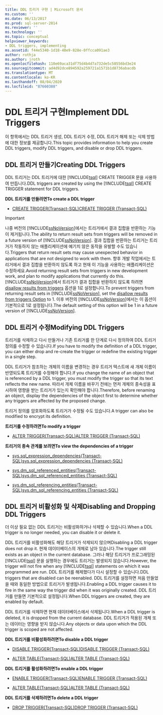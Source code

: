 ```yaml
---
title: DDL 트리거 구현 | Microsoft 문서
ms.custom: ''
ms.date: 06/13/2017
ms.prod: sql-server-2014
ms.reviewer: ''
ms.technology: ''
ms.topic: conceptual
helpviewer_keywords:
- DDL triggers, implementing
ms.assetid: f44e5340-1d18-40e9-828e-0ffcca091ae3
author: rothja
ms.author: jroth
ms.openlocfilehash: 110e69aca31df75d4b4d7a732de5c58556bd3e24
ms.sourcegitcommit: ad4d92dce894592a259721a1571b1d8736abacdb
ms.translationtype: MT
ms.contentlocale: ko-KR
ms.lasthandoff: 08/04/2020
ms.locfileid: "87660388"
---
```

# <a name="implement-ddl-triggers"></a><span data-ttu-id="26ab4-102">DDL 트리거 구현</span><span class="sxs-lookup"><span data-stu-id="26ab4-102">Implement DDL Triggers</span></span>
  <span data-ttu-id="26ab4-103">이 항목에서는 DDL 트리거 생성, DDL 트리거 수정, DDL 트리거 해제 또는 삭제 방법에 대한 정보를 제공합니다.</span><span class="sxs-lookup"><span data-stu-id="26ab4-103">This topic provides information to help you create DDL triggers, modify DDL triggers, and disable or drop DDL triggers.</span></span>  
  
## <a name="creating-ddl-triggers"></a><span data-ttu-id="26ab4-104">DDL 트리거 만들기</span><span class="sxs-lookup"><span data-stu-id="26ab4-104">Creating DDL Triggers</span></span>  
 <span data-ttu-id="26ab4-105">DDL 트리거는 DDL 트리거에 대한 [!INCLUDE[tsql](../../includes/tsql-md.md)] CREATE TRIGGER 문을 사용하여 만듭니다.</span><span class="sxs-lookup"><span data-stu-id="26ab4-105">DDL triggers are created by using the [!INCLUDE[tsql](../../includes/tsql-md.md)] CREATE TRIGGER statement for DDL triggers.</span></span>  
  
 <span data-ttu-id="26ab4-106">**DDL 트리거를 만들려면**</span><span class="sxs-lookup"><span data-stu-id="26ab4-106">**To create a DDL trigger**</span></span>  
  
-   [<span data-ttu-id="26ab4-107">CREATE TRIGGER&#40;Transact-SQL&#41;</span><span class="sxs-lookup"><span data-stu-id="26ab4-107">CREATE TRIGGER &#40;Transact-SQL&#41;</span></span>](/sql/t-sql/statements/create-trigger-transact-sql)  
  
> [!IMPORTANT]  
>  <span data-ttu-id="26ab4-108">나중 버전의 [!INCLUDE[ssNoVersion](../../../includes/ssnoversion-md.md)]에서는 트리거에서 결과 집합을 반환하는 기능이 제거됩니다.</span><span class="sxs-lookup"><span data-stu-id="26ab4-108">The ability to return result sets from triggers will be removed in a future version of [!INCLUDE[ssNoVersion](../../../includes/ssnoversion-md.md)].</span></span> <span data-ttu-id="26ab4-109">결과 집합을 반환하는 트리거는 트리거가 작동하지 않는 애플리케이션에 예기치 않은 동작을 유발할 수도 있습니다.</span><span class="sxs-lookup"><span data-stu-id="26ab4-109">Triggers that return result sets may cause unexpected behavior in applications that are not designed to work with them.</span></span> <span data-ttu-id="26ab4-110">향후 개발 작업에서는 트리거에서 결과 집합을 반환하지 않도록 하고 현재 이 기능을 사용하는 애플리케이션은 수정하세요.</span><span class="sxs-lookup"><span data-stu-id="26ab4-110">Avoid returning result sets from triggers in new development work, and plan to modify applications that currently do this.</span></span> <span data-ttu-id="26ab4-111">[!INCLUDE[ssNoVersion](../../../includes/ssnoversion-md.md)]에서 트리거가 결과 집합을 반환하지 않도록 하려면 [disallow results from triggers](../../database-engine/configure-windows/disallow-results-from-triggers-server-configuration-option.md) 옵션을 1로 설정합니다.</span><span class="sxs-lookup"><span data-stu-id="26ab4-111">To prevent triggers from returning result sets in [!INCLUDE[ssNoVersion](../../../includes/ssnoversion-md.md)], set the [disallow results from triggers Option](../../database-engine/configure-windows/disallow-results-from-triggers-server-configuration-option.md) to 1.</span></span> <span data-ttu-id="26ab4-112">이후 버전의 [!INCLUDE[ssNoVersion](../../../includes/ssnoversion-md.md)]에서는 이 옵션이 기본적으로 1로 설정됩니다.</span><span class="sxs-lookup"><span data-stu-id="26ab4-112">The default setting of this option will be 1 in a future version of [!INCLUDE[ssNoVersion](../../../includes/ssnoversion-md.md)].</span></span>  
  
## <a name="modifying-ddl-triggers"></a><span data-ttu-id="26ab4-113">DDL 트리거 수정</span><span class="sxs-lookup"><span data-stu-id="26ab4-113">Modifying DDL Triggers</span></span>  
 <span data-ttu-id="26ab4-114">트리거를 삭제하고 다시 만들거나 기존 트리거를 한 단계로 다시 정의하여 DDL 트리거 정의를 수정할 수 있습니다.</span><span class="sxs-lookup"><span data-stu-id="26ab4-114">If you have to modify the definition of a DDL trigger, you can either drop and re-create the trigger or redefine the existing trigger in a single step.</span></span>  
  
 <span data-ttu-id="26ab4-115">DDL 트리거가 참조하는 개체의 이름을 변경하는 경우 트리거 텍스트에 새 개체 이름이 반영되도록 트리거를 수정해야 합니다.</span><span class="sxs-lookup"><span data-stu-id="26ab4-115">If you change the name of an object that is referenced by a DDL trigger, you must modify the trigger so that its text reflects the new name.</span></span> <span data-ttu-id="26ab4-116">따라서 개체 이름을 바꾸기 전에는 먼저 개체의 종속성을 표시하여 영향을 받는 트리거가 있는지 확인해야 합니다.</span><span class="sxs-lookup"><span data-stu-id="26ab4-116">Therefore, before renaming an object, display the dependencies of the object first to determine whether any triggers are affected by the proposed change.</span></span>  
  
 <span data-ttu-id="26ab4-117">트리거 정의를 암호화하도록 트리거가 수정될 수도 있습니다.</span><span class="sxs-lookup"><span data-stu-id="26ab4-117">A trigger can also be modified to encrypt its definition.</span></span>  
  
 <span data-ttu-id="26ab4-118">**트리거를 수정하려면**</span><span class="sxs-lookup"><span data-stu-id="26ab4-118">**To modify a trigger**</span></span>  
  
-   [<span data-ttu-id="26ab4-119">ALTER TRIGGER&#40;Transact-SQL&#41;</span><span class="sxs-lookup"><span data-stu-id="26ab4-119">ALTER TRIGGER &#40;Transact-SQL&#41;</span></span>](/sql/t-sql/statements/alter-trigger-transact-sql)  
  
 <span data-ttu-id="26ab4-120">**트리거의 종속 관계를 보려면**</span><span class="sxs-lookup"><span data-stu-id="26ab4-120">**To view the dependencies of a trigger**</span></span>  
  
-   [<span data-ttu-id="26ab4-121">sys.sql_expression_dependencies&#40;Transact-SQL&#41;</span><span class="sxs-lookup"><span data-stu-id="26ab4-121">sys.sql_expression_dependencies &#40;Transact-SQL&#41;</span></span>](/sql/relational-databases/system-catalog-views/sys-sql-expression-dependencies-transact-sql)  
  
-   [<span data-ttu-id="26ab4-122">sys.dm_sql_referenced_entities&#40;Transact-SQL&#41;</span><span class="sxs-lookup"><span data-stu-id="26ab4-122">sys.dm_sql_referenced_entities &#40;Transact-SQL&#41;</span></span>](/sql/relational-databases/system-dynamic-management-views/sys-dm-sql-referenced-entities-transact-sql)  
  
-   [<span data-ttu-id="26ab4-123">sys.dm_sql_referencing_entities&#40;Transact-SQL&#41;</span><span class="sxs-lookup"><span data-stu-id="26ab4-123">sys.dm_sql_referencing_entities &#40;Transact-SQL&#41;</span></span>](/sql/relational-databases/system-dynamic-management-views/sys-dm-sql-referencing-entities-transact-sql)  
  
## <a name="disabling-and-dropping-ddl-triggers"></a><span data-ttu-id="26ab4-124">DDL 트리거 비활성화 및 삭제</span><span class="sxs-lookup"><span data-stu-id="26ab4-124">Disabling and Dropping DDL Triggers</span></span>  
 <span data-ttu-id="26ab4-125">더 이상 필요 없는 DDL 트리거는 비활성화하거나 삭제할 수 있습니다.</span><span class="sxs-lookup"><span data-stu-id="26ab4-125">When a DDL trigger is no longer needed, you can disable it or delete it.</span></span>  
  
 <span data-ttu-id="26ab4-126">DDL 트리거를 비활성화해도 해당 트리거가 삭제되지 않으며</span><span class="sxs-lookup"><span data-stu-id="26ab4-126">Disabling a DDL trigger does not drop it.</span></span> <span data-ttu-id="26ab4-127">현재 데이터베이스의 개체로 남아 있습니다.</span><span class="sxs-lookup"><span data-stu-id="26ab4-127">The trigger still exists as an object in the current database.</span></span> <span data-ttu-id="26ab4-128">그러나 해당 트리거가 프로그래밍된 [!INCLUDE[tsql](../../includes/tsql-md.md)] 문을 실행하는 경우에도 트리거는 발생되지 않습니다.</span><span class="sxs-lookup"><span data-stu-id="26ab4-128">However, the trigger will not fire when any [!INCLUDE[tsql](../../includes/tsql-md.md)] statements on which it was programmed are run.</span></span> <span data-ttu-id="26ab4-129">DDL 트리거를 해제했다가 다시 설정할 수 있습니다.</span><span class="sxs-lookup"><span data-stu-id="26ab4-129">DDL triggers that are disabled can be reenabled.</span></span> <span data-ttu-id="26ab4-130">DDL 트리거를 설정하면 처음 만들었을 때와 동일한 방법으로 트리거가 발생됩니다.</span><span class="sxs-lookup"><span data-stu-id="26ab4-130">Enabling a DDL trigger causes it to fire in the same way the trigger did when it was originally created.</span></span> <span data-ttu-id="26ab4-131">DDL 트리거를 만들면 기본적으로 설정됩니다.</span><span class="sxs-lookup"><span data-stu-id="26ab4-131">When DDL triggers are created, they are enabled by default.</span></span>  
  
 <span data-ttu-id="26ab4-132">DDL 트리거를 삭제하면 현재 데이터베이스에서 삭제됩니다.</span><span class="sxs-lookup"><span data-stu-id="26ab4-132">When a DDL trigger is deleted, it is dropped from the current database.</span></span> <span data-ttu-id="26ab4-133">DDL 트리거가 적용된 개체 또는 데이터는 영향을 받지 않습니다.</span><span class="sxs-lookup"><span data-stu-id="26ab4-133">Any objects or data upon which the DDL trigger is scoped are not affected.</span></span>  
  
 <span data-ttu-id="26ab4-134">**DDL 트리거를 비활성화하려면**</span><span class="sxs-lookup"><span data-stu-id="26ab4-134">**To disable a DDL trigger**</span></span>  
  
-   [<span data-ttu-id="26ab4-135">DISABLE TRIGGER&#40;Transact-SQL&#41;</span><span class="sxs-lookup"><span data-stu-id="26ab4-135">DISABLE TRIGGER &#40;Transact-SQL&#41;</span></span>](/sql/t-sql/statements/disable-trigger-transact-sql)  
  
-   [<span data-ttu-id="26ab4-136">ALTER TABLE&#40;Transact-SQL&#41;</span><span class="sxs-lookup"><span data-stu-id="26ab4-136">ALTER TABLE &#40;Transact-SQL&#41;</span></span>](/sql/t-sql/statements/alter-table-transact-sql)  
  
 <span data-ttu-id="26ab4-137">**DDL 트리거를 활성화하려면**</span><span class="sxs-lookup"><span data-stu-id="26ab4-137">**To enable a DDL trigger**</span></span>  
  
-   [<span data-ttu-id="26ab4-138">ENABLE TRIGGER&#40;Transact-SQL&#41;</span><span class="sxs-lookup"><span data-stu-id="26ab4-138">ENABLE TRIGGER &#40;Transact-SQL&#41;</span></span>](/sql/t-sql/statements/enable-trigger-transact-sql)  
  
-   [<span data-ttu-id="26ab4-139">ALTER TABLE&#40;Transact-SQL&#41;</span><span class="sxs-lookup"><span data-stu-id="26ab4-139">ALTER TABLE &#40;Transact-SQL&#41;</span></span>](/sql/t-sql/statements/alter-table-transact-sql)  
  
 <span data-ttu-id="26ab4-140">**DDL 트리거를 삭제하려면**</span><span class="sxs-lookup"><span data-stu-id="26ab4-140">**To delete a DDL trigger**</span></span>  
  
-   [<span data-ttu-id="26ab4-141">DROP TRIGGER&#40;Transact-SQL&#41;</span><span class="sxs-lookup"><span data-stu-id="26ab4-141">DROP TRIGGER &#40;Transact-SQL&#41;</span></span>](/sql/t-sql/statements/drop-trigger-transact-sql)  
  
  
